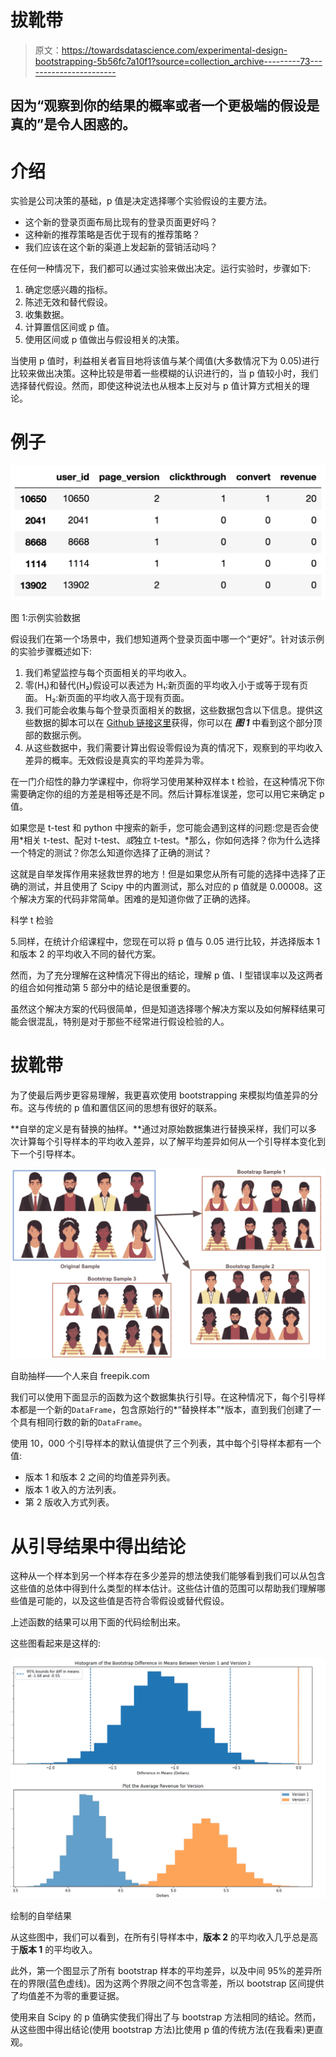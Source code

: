 # 拔靴带

> 原文：<https://towardsdatascience.com/experimental-design-bootstrapping-5b56fc7a10f1?source=collection_archive---------73----------------------->

## 因为“观察到你的结果的概率或者一个更极端的假设是真的”是令人困惑的。

# 介绍

实验是公司决策的基础，p 值是决定选择哪个实验假设的主要方法。

*   这个新的登录页面布局比现有的登录页面更好吗？
*   这种新的推荐策略是否优于现有的推荐策略？
*   我们应该在这个新的渠道上发起新的营销活动吗？

在任何一种情况下，我们都可以通过实验来做出决定。运行实验时，步骤如下:

1.  确定您感兴趣的指标。
2.  陈述无效和替代假设。
3.  收集数据。
4.  计算置信区间或 p 值。
5.  使用区间或 p 值做出与假设相关的决策。

当使用 p 值时，利益相关者盲目地将该值与某个阈值(大多数情况下为 0.05)进行比较来做出决策。这种比较是带着一些模糊的认识进行的，当 p 值较小时，我们选择替代假设。然而，即使这种说法也从根本上反对与 p 值计算方式相关的理论。

# 例子

![](img/32b4363c526ceb7d58a8399b667f8867.png)

图 1:示例实验数据

假设我们在第一个场景中，我们想知道两个登录页面中哪一个“更好”。针对该示例的实验步骤概述如下:

1.  我们希望监控与每个页面相关的平均收入。
2.  零(H₁)和替代(H₂)假设可以表述为
    H₁:新页面的平均收入小于或等于现有页面。
    H₂:新页面的平均收入高于现有页面。
3.  我们可能会收集与每个登录页面相关的数据，这些数据包含以下信息。提供这些数据的脚本可以在 [Github 链接这里](https://github.com/jbernhard-nw/bootstrap_experiment_repo)获得，你可以在 ***图 1*** 中看到这个部分顶部的数据示例。
4.  从这些数据中，我们需要计算出假设零假设为真的情况下，观察到的平均收入差异的概率。无效假设是真实的平均差异为零。

在一门介绍性的静力学课程中，你将学习使用某种双样本 t 检验，在这种情况下你需要确定你的组的方差是相等还是不同。然后计算标准误差，您可以用它来确定 p 值。

如果您是 t-test 和 python 中搜索的新手，您可能会遇到这样的问题:您是否会使用*相关 t-test、配对 t-test、*或*独立 t-test。*那么，你如何选择？你为什么选择一个特定的测试？你怎么知道你选择了正确的测试？

这就是自举发挥作用来拯救世界的地方！但是如果您从所有可能的选择中选择了正确的测试，并且使用了 Scipy 中的内置测试，那么对应的 p 值就是 0.00008。这个解决方案的代码非常简单。困难的是知道你做了正确的选择。

科学 t 检验

5.同样，在统计介绍课程中，您现在可以将 p 值与 0.05 进行比较，并选择版本 1 和版本 2 的平均收入不同的替代方案。

然而，为了充分理解在这种情况下得出的结论，理解 p 值、I 型错误率以及这两者的组合如何推动第 5 部分中的结论是很重要的。

虽然这个解决方案的代码很简单，但是知道选择哪个解决方案以及如何解释结果可能会很混乱，特别是对于那些不经常进行假设检验的人。

# 拔靴带

为了使最后两步更容易理解，我更喜欢使用 bootstrapping 来模拟均值差异的分布。这与传统的 p 值和置信区间的思想有很好的联系。

**自举的定义是有替换的抽样。**通过对原始数据集进行替换采样，我们可以多次计算每个引导样本的平均收入差异，以了解平均差异如何从一个引导样本变化到下一个引导样本。

![](img/a8d69d519bd4df121b601b8b665fd97a.png)

自助抽样——个人来自 freepik.com

我们可以使用下面显示的函数为这个数据集执行引导。在这种情况下，每个引导样本都是一个新的`DataFrame`，包含原始行的*“替换样本”*版本，直到我们创建了一个具有相同行数的新的`DataFrame`。

使用 10，000 个引导样本的默认值提供了三个列表，其中每个引导样本都有一个值:

*   版本 1 和版本 2 之间的均值差异列表。
*   版本 1 收入的方法列表。
*   第 2 版收入方式列表。

# 从引导结果中得出结论

这种从一个样本到另一个样本存在多少差异的想法使我们能够看到我们可以从包含这些值的总体中得到什么类型的样本估计。这些估计值的范围可以帮助我们理解哪些值是可能的，以及这些值是否符合零假设或替代假设。

上述函数的结果可以用下面的代码绘制出来。

这些图看起来是这样的:

![](img/9be5beeef4ed2dde8c7bebdedb4e8f3d.png)

绘制的自举结果

从这些图中，我们可以看到，在所有引导样本中，**版本 2** 的平均收入几乎总是高于**版本 1** 的平均收入。

此外，第一个图显示了所有 bootstrap 样本的平均差异，以及中间 95%的差异所在的界限(蓝色虚线)。因为这两个界限之间不包含零差，所以 bootstrap 区间提供了均值差不为零的重要证据。

使用来自 Scipy 的 p 值确实使我们得出了与 bootstrap 方法相同的结论。然而，从这些图中得出结论(使用 bootstrap 方法)比使用 p 值的传统方法(在我看来)更直观。